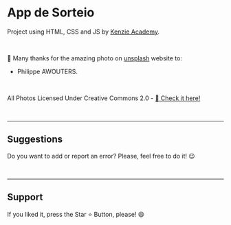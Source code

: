 # App de Sorteio

Project using HTML, CSS and JS by [Kenzie Academy](https://front.kenzie.com.br/kenzie-front-end-aulas/?fbclid=PAAabv7KnIJCtu8rTAKV_GQ2M3UknWTzmFwUMESwQZGFcEiJrb1h_wHmhsIwk).

<br>

:clap: Many thanks for the amazing photo on [unsplash](https://unsplash.com/pt-br) website to:

* Philippe AWOUTERS.
 

<br>

All Photos Licensed Under Creative Commons 2.0 - [:file_folder: Check it here! ](https://creativecommons.org/licenses/by/2.0/legalcode)


<br>
<hr>
<h2> Suggestions </h2>
<p> Do you want to add or report an error? Please, feel free to do it! 😉 </p>



<br>
<hr>
<h2> Support </h2>
<p> If you liked it, press the Star ⭐ Button, please! 😄 </p>
